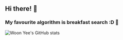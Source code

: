 ## Hi there! 👋

### My favourite algorithm is breakfast search :D 🍳

![Woon Yee's GitHub stats](https://github-readme-stats.vercel.app/api?username=woonyee28&count_private=true)
